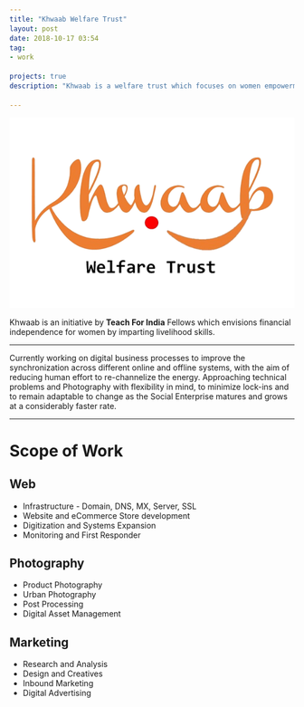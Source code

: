 ```yaml
---
title: "Khwaab Welfare Trust"
layout: post
date: 2018-10-17 03:54
tag:
- work

projects: true
description: "Khwaab is a welfare trust which focuses on women empowerment and education. "

---
```


![Logo](../assets/images/projects/khwaab-logo.png)

Khwaab is an initiative by **Teach For India** Fellows which envisions financial independence for women by imparting livelihood skills.

---
Currently working on digital business processes to improve the synchronization across different online and offline systems, with the aim of reducing human effort to re-channelize the energy. Approaching technical problems and Photography with flexibility in mind, to minimize lock-ins and to remain adaptable to change as the Social Enterprise matures and grows at a considerably faster rate.

---

# Scope of Work
## Web
- Infrastructure - Domain, DNS, MX, Server, SSL 
- Website and eCommerce Store development 
- Digitization and Systems Expansion 
- Monitoring and First Responder

## Photography
- Product Photography
- Urban Photography
- Post Processing
- Digital Asset Management

## Marketing
- Research and Analysis
- Design and Creatives
- Inbound Marketing
- Digital Advertising